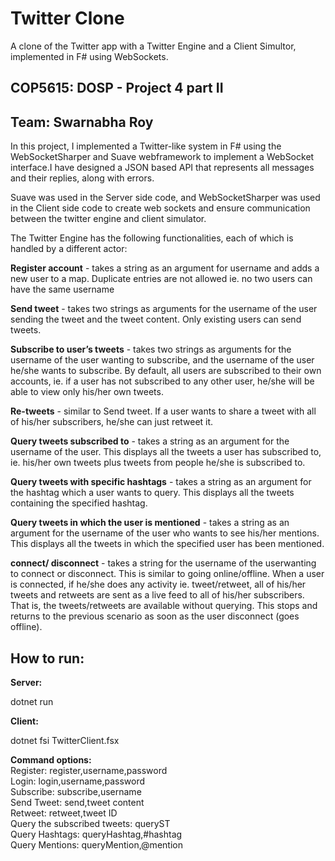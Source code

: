 # Twitter Clone
 A clone of the Twitter app with a Twitter Engine and a Client Simultor, implemented in F# using WebSockets.

## COP5615: DOSP - Project 4 part II

## Team: Swarnabha Roy

In this project, I implemented a Twitter-like system in F# using the WebSocketSharper and Suave webframework to implement a WebSocket interface.I have designed a JSON based API that represents all messages and their replies, along with errors.

Suave was used in the Server side code, and WebSocketSharper was used in the Client side code to create web sockets and ensure communication between the twitter engine and client simulator.

The Twitter Engine has the following functionalities, each of which is handled by a different actor:

**Register account** - takes a string as an argument for username and adds a new user to a map. Duplicate entries are not allowed ie. no two users can have the same username

**Send tweet** - takes two strings as arguments for the username of the user sending the tweet and the tweet content. Only existing users can send tweets.

**Subscribe to user’s tweets** - takes two strings as arguments for the username of the user wanting to subscribe, and the username of the user he/she wants to subscribe. By default, all users are subscribed to their own accounts, ie. if a user has not subscribed to any other user, he/she will be able to view only his/her own tweets.

**Re-tweets** - similar to Send tweet. If a user wants to share a tweet with all of his/her subscribers, he/she can just retweet it.

**Query tweets subscribed to** - takes a string as an argument for the username of the user. This displays all the tweets a user has subscribed to, ie. his/her own tweets plus tweets from people he/she is subscribed to.

**Query tweets with specific hashtags** - takes a string as an argument for the hashtag which a user wants to query. This displays all the tweets containing the specified hashtag.

**Query tweets in which the user is mentioned** - takes a string as an argument for the username of the user who wants to see his/her mentions. This displays all the tweets in which the specified user has been mentioned.

**connect/ disconnect** - takes a string for the username of the userwanting to connect or disconnect. This is similar to going online/offline. When a user is connected, if he/she does any activity ie. tweet/retweet, all of his/her tweets and retweets are sent as a live feed to all of his/her subscribers. That is, the tweets/retweets are available without querying. This stops and returns to the previous scenario as soon as the user disconnect (goes offline).


## How to run:

**Server:**

dotnet run

**Client:**

dotnet fsi TwitterClient.fsx

**Command options:**<br>
Register: register,username,password<br>
Login: login,username,password<br>
Subscribe: subscribe,username<br>
Send Tweet: send,tweet content<br>
Retweet: retweet,tweet ID<br>
Query the subscribed tweets: queryST<br>
Query Hashtags: queryHashtag,#hashtag<br>
Query Mentions: queryMention,@mention<br>
